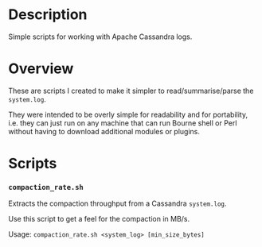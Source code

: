 # Description
Simple scripts for working with Apache Cassandra logs.

# Overview

These are scripts I created to make it simpler to read/summarise/parse the `system.log`.

They were intended to be overly simple for readability and for portability, i.e. they can just run on any machine that can run Bourne shell or Perl without having to download additional modules or plugins.

# Scripts

### `compaction_rate.sh`

Extracts the compaction throughput from a Cassandra `system.log`.

Use this script to get a feel for the compaction in MB/s.

Usage: `compaction_rate.sh <system_log> [min_size_bytes]`

